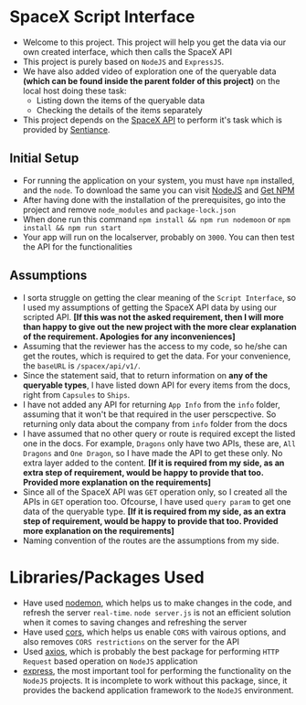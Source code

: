 # SpaceX Script Interface

- Welcome to this project. This project will help you get the data via our own created interface, which then calls the SpaceX API
- This project is purely based on `NodeJS` and `ExpressJS`.
- We have also added video of exploration one of the queryable data **(which can be found inside the parent folder of this project)** on the local host doing these task:
    - Listing down the items of the queryable data
    - Checking the details of the items separately
- This project depends on the [SpaceX API](https://docs.spacexdata.com/#) to perform it's task which is provided by [Sentiance](http://sentiance.com/).

## Initial Setup

- For running the application on your system, you  must have `npm` installed, and the `node`. To download the same you can visit [NodeJS](https://nodejs.org/en/download/) and [Get NPM](https://www.npmjs.com/get-npm)
- After having done with the installation of the prerequisites, go into the project and remove `node_modules` and `package-lock.json`
- When done run this command `npm install && npm run nodemoon` or `npm install && npm run start`
- Your app will run on the localserver, probably on `3000`. You can then test the API for the functionalities

## Assumptions

- I sorta struggle on getting the clear meaning of the `Script Interface`, so I used my assumptions of getting the SpaceX API data by using our scripted API. **[If this was not the asked requirement, then I will more than happy to give out the new project with the more clear explanation of the requirement. Apologies for any inconveniences]**
- Assuming that the reviewer has the access to my code, so he/she can get the routes, which is required to get the data. For your convenience, the `baseURL` is `/spacex/api/v1/`. 
- Since the statement said, that to return information on **any of the queryable types**, I have listed down API for every items from the docs, right from `Capsules` to `Ships`. 
- I have not added any API for returning `App Info` from the `info` folder, assuming that it won't be that required in the user perscpective. So returning only data about the company from `info` folder from the docs
- I have assumed that no other query or route is required except the listed one in the docs. For example, `Dragons` only have two APIs, these are, `All Dragons` and `One Dragon`, so I have made the API to get these only. No extra layer added to the content. **[If it is required from my side, as an extra step of requirement, would be happy to provide that too. Provided more explanation on the requirements]**
- Since all of the SpaceX API was `GET` operation only, so I created all the APIs in `GET` operation too. Ofcourse, I have used `query param` to get one data of the queryable type. **[If it is required from my side, as an extra step of requirement, would be happy to provide that too. Provided more explanation on the requirements]**
- Naming convention of the routes are the assumptions from my side.


# Libraries/Packages Used

- Have used [nodemon](https://www.npmjs.com/package/nodemon), which helps us to make changes in the code, and refresh the server `real-time`. `node server.js` is not an efficient solution when it comes to saving changes and refreshing the server
- Have used [cors](https://www.npmjs.com/package/cors), which helps us enable `CORS` with vairous options, and also removes `CORS restrictions` on the server for the API
- Used [axios](https://www.npmjs.com/package/axios), which is probably the best package for performing `HTTP Request` based operation on `NodeJS` application
- [express](https://www.npmjs.com/package/express), the most important tool for performing the functionality on the `NodeJS` projects. It is incomplete to work without this package, since, it provides the backend application framework to the `NodeJS` environment.
